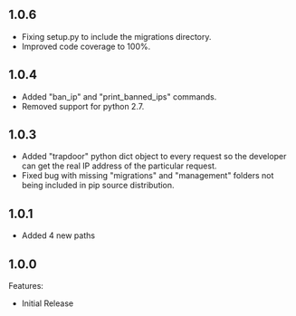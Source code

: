 ## 1.0.6

  - Fixing setup.py to include the migrations directory.
  - Improved code coverage to 100%.

## 1.0.4

  - Added "ban_ip" and "print_banned_ips" commands.
  - Removed support for python 2.7.

## 1.0.3

  - Added "trapdoor" python dict object to every request so the developer can get the real IP address of the particular request.
  - Fixed bug with missing "migrations" and "management" folders not being included in pip source distribution.

## 1.0.1

  - Added 4 new paths

## 1.0.0

Features:

  - Initial Release
